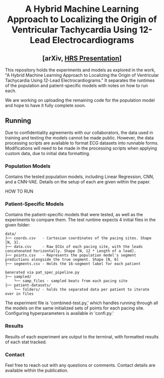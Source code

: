 <h1 align='center'>A Hybrid Machine Learning Approach to Localizing the Origin of Ventricular Tachycardia Using 12-Lead Electrocardiograms</h1>
<h2 align='center'>[<a>arXiv</a>, <a href='https://cslide-us.ctimeetingtech.com/hrs20/attendee/eposter/poster/956https://cslide-us.ctimeetingtech.com/hrs20/attendee/eposter/poster/956'>HRS Presentation</a>]</h2>

<p>This repository holds the experiments and models as explored in the work, "A Hybrid Machine Learning Approach to Localizing the Origin of Ventricular Tachycardia Using 12-Lead Electrocardiograms." It separates the runtimes of the population and patient-specific models with notes on how to run each.</p>

<p>We are working on uploading the remaining code for the population model and hope to have it fully complete soon.</p>

<h2>Running</h2>
<p>Due to confidentiality agreements with our collaborators, the data used in training and testing the models cannot be made public. However, the data processing scripts are available to format ECG datasets into runnable forms. Modifications will need to be made in the processing scripts when applying custom data, due to initial data formatting.</p>

<h3>Population Models</h3>
<p>Contains the tested population models, including Linear Regression, CNN, and a CNN-VAE. Details on the setup of each are given within the paper.</p>

<p>HOW TO RUN</p>

<h3>Patient-Specific Models</h3>
<p>Contains the patient-specific models that were tested, as well as the experiments to compare them. The test runtime expects 4 initial files in the given folder:</p>
  
  ```
  data/
  ├── coords.csv   - Cartesian coordinates of the pacing sites. Shape [N, 3].
  ├── data.csv     - Raw ECGs of each pacing site, with the leads concatenated horizontally. Shape [N, 12 * Length of a lead].
  ├── points.csv   - Represents the population model's segment predictions alongside the true segment. Shape [N, 6]
  ├── segments.csv - Holds the 16-segment label for each patient
  
  Generated via pat_spec_pipeline.py
  ├── sampled/
      └── samp_files - sampled beats from each pacing site
  ├── patient-datasets/
      └── folders/ - holds the separated data per patient to iterate over in files
  ```
  
<p>The experiment file is 'combined-test.py,' which handles running through all the models on the same initialized sets of points for each pacing site. Configuring hyperparameters is available in 'confi.py.'</p>
  
<h3>Results</h3>
<p>Results of each experiment are output to the terminal, with formatted results of each stat tracked.</p>

<h3>Contact</h3>
<p>Feel free to reach out with any questions or comments. Contact details are available within the publication.</p>
